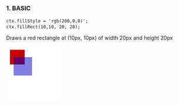 ### 1. BASIC

```
ctx.fillStyle = 'rgb(200,0,0)';
ctx.fillRect(10,10, 20, 20);
```

Draws a red rectangle at (10px, 10px) of width 20px and height 20px


![output](output.png)